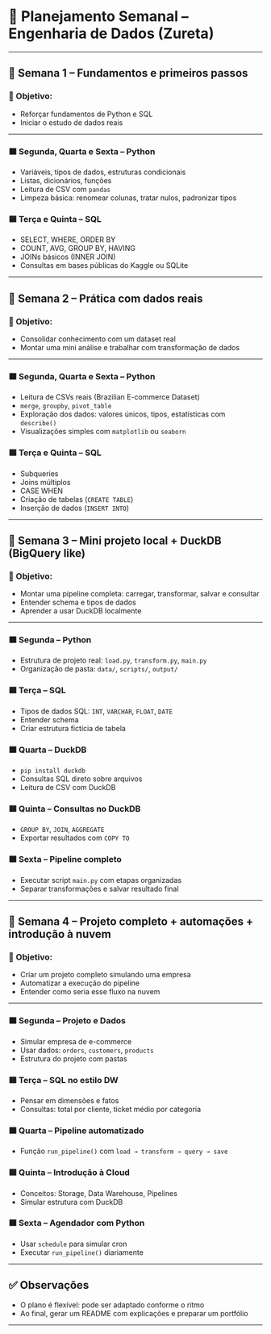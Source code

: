 
# 📘 Planejamento Semanal – Engenharia de Dados (Zureta)

---

## 📅 Semana 1 – Fundamentos e primeiros passos

### 🎯 Objetivo:
- Reforçar fundamentos de Python e SQL
- Iniciar o estudo de dados reais

---

### 🟧 Segunda, Quarta e Sexta – Python
- Variáveis, tipos de dados, estruturas condicionais
- Listas, dicionários, funções
- Leitura de CSV com `pandas`
- Limpeza básica: renomear colunas, tratar nulos, padronizar tipos

### 🟦 Terça e Quinta – SQL
- SELECT, WHERE, ORDER BY
- COUNT, AVG, GROUP BY, HAVING
- JOINs básicos (INNER JOIN)
- Consultas em bases públicas do Kaggle ou SQLite

---

## 📅 Semana 2 – Prática com dados reais

### 🎯 Objetivo:
- Consolidar conhecimento com um dataset real
- Montar uma mini análise e trabalhar com transformação de dados

---

### 🟧 Segunda, Quarta e Sexta – Python
- Leitura de CSVs reais (Brazilian E-commerce Dataset)
- `merge`, `groupby`, `pivot_table`
- Exploração dos dados: valores únicos, tipos, estatísticas com `describe()`
- Visualizações simples com `matplotlib` ou `seaborn`

### 🟦 Terça e Quinta – SQL
- Subqueries
- Joins múltiplos
- CASE WHEN
- Criação de tabelas (`CREATE TABLE`)
- Inserção de dados (`INSERT INTO`)

---

## 📅 Semana 3 – Mini projeto local + DuckDB (BigQuery like)

### 🎯 Objetivo:
- Montar uma pipeline completa: carregar, transformar, salvar e consultar
- Entender schema e tipos de dados
- Aprender a usar DuckDB localmente

---

### 🟧 Segunda – Python
- Estrutura de projeto real: `load.py`, `transform.py`, `main.py`
- Organização de pasta: `data/`, `scripts/`, `output/`

### 🟦 Terça – SQL
- Tipos de dados SQL: `INT`, `VARCHAR`, `FLOAT`, `DATE`
- Entender schema
- Criar estrutura fictícia de tabela

### 🟧 Quarta – DuckDB
- `pip install duckdb`
- Consultas SQL direto sobre arquivos
- Leitura de CSV com DuckDB

### 🟦 Quinta – Consultas no DuckDB
- `GROUP BY`, `JOIN`, `AGGREGATE`
- Exportar resultados com `COPY TO`

### 🟧 Sexta – Pipeline completo
- Executar script `main.py` com etapas organizadas
- Separar transformações e salvar resultado final

---

## 📅 Semana 4 – Projeto completo + automações + introdução à nuvem

### 🎯 Objetivo:
- Criar um projeto completo simulando uma empresa
- Automatizar a execução do pipeline
- Entender como seria esse fluxo na nuvem

---

### 🟧 Segunda – Projeto e Dados
- Simular empresa de e-commerce
- Usar dados: `orders`, `customers`, `products`
- Estrutura do projeto com pastas

### 🟦 Terça – SQL no estilo DW
- Pensar em dimensões e fatos
- Consultas: total por cliente, ticket médio por categoria

### 🟧 Quarta – Pipeline automatizado
- Função `run_pipeline()` com `load → transform → query → save`

### 🟦 Quinta – Introdução à Cloud
- Conceitos: Storage, Data Warehouse, Pipelines
- Simular estrutura com DuckDB

### 🟧 Sexta – Agendador com Python
- Usar `schedule` para simular cron
- Executar `run_pipeline()` diariamente

---

## ✅ Observações

- O plano é flexível: pode ser adaptado conforme o ritmo
- Ao final, gerar um README com explicações e preparar um portfólio

---

